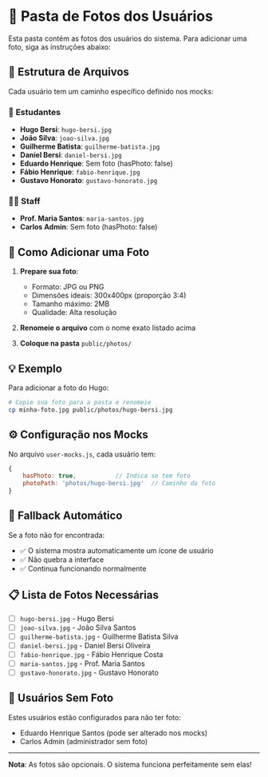 # 📸 Pasta de Fotos dos Usuários

Esta pasta contém as fotos dos usuários do sistema. Para adicionar uma foto, siga as instruções abaixo:

## 📁 Estrutura de Arquivos

Cada usuário tem um caminho específico definido nos mocks:

### 🎒 **Estudantes**
- **Hugo Bersi**: `hugo-bersi.jpg`
- **João Silva**: `joao-silva.jpg`
- **Guilherme Batista**: `guilherme-batista.jpg`
- **Daniel Bersi**: `daniel-bersi.jpg`
- **Eduardo Henrique**: Sem foto (hasPhoto: false)
- **Fábio Henrique**: `fabio-henrique.jpg`
- **Gustavo Honorato**: `gustavo-honorato.jpg`

### 👨‍🏫 **Staff**
- **Prof. Maria Santos**: `maria-santos.jpg`
- **Carlos Admin**: Sem foto (hasPhoto: false)

## 🔧 Como Adicionar uma Foto

1. **Prepare sua foto**:
   - Formato: JPG ou PNG
   - Dimensões ideais: 300x400px (proporção 3:4)
   - Tamanho máximo: 2MB
   - Qualidade: Alta resolução

2. **Renomeie o arquivo** com o nome exato listado acima

3. **Coloque na pasta** `public/photos/`

## 💡 Exemplo

Para adicionar a foto do Hugo:
```bash
# Copie sua foto para a pasta e renomeie
cp minha-foto.jpg public/photos/hugo-bersi.jpg
```

## ⚙️ Configuração nos Mocks

No arquivo `user-mocks.js`, cada usuário tem:
```javascript
{
    hasPhoto: true,           // Indica se tem foto
    photoPath: 'photos/hugo-bersi.jpg'  // Caminho da foto
}
```

## 🔄 Fallback Automático

Se a foto não for encontrada:
- ✅ O sistema mostra automaticamente um ícone de usuário
- ✅ Não quebra a interface
- ✅ Continua funcionando normalmente

## 📋 Lista de Fotos Necessárias

- [ ] `hugo-bersi.jpg` - Hugo Bersi
- [ ] `joao-silva.jpg` - João Silva Santos  
- [ ] `guilherme-batista.jpg` - Guilherme Batista Silva
- [ ] `daniel-bersi.jpg` - Daniel Bersi Oliveira
- [ ] `fabio-henrique.jpg` - Fábio Henrique Costa
- [ ] `maria-santos.jpg` - Prof. Maria Santos
- [ ] `gustavo-honorato.jpg` - Gustavo Honorato

## 🚫 Usuários Sem Foto

Estes usuários estão configurados para não ter foto:
- Eduardo Henrique Santos (pode ser alterado nos mocks)
- Carlos Admin (administrador sem foto)

---

**Nota**: As fotos são opcionais. O sistema funciona perfeitamente sem elas! 